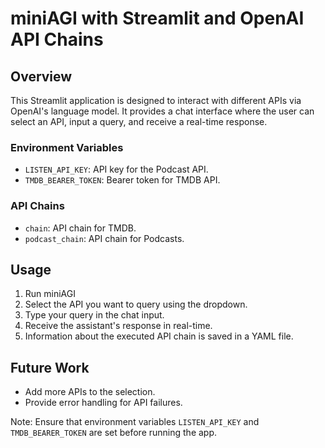 # miniAGI with Streamlit and OpenAI API Chains

## Overview
This Streamlit application is designed to interact with different APIs via OpenAI's language model. It provides a chat interface where the user can select an API, input a query, and receive a real-time response.

### Environment Variables
- `LISTEN_API_KEY`: API key for the Podcast API.
- `TMDB_BEARER_TOKEN`: Bearer token for TMDB API.

### API Chains
- `chain`: API chain for TMDB.
- `podcast_chain`: API chain for Podcasts.

## Usage
1. Run miniAGI
2. Select the API you want to query using the dropdown.
3. Type your query in the chat input.
4. Receive the assistant's response in real-time.
5. Information about the executed API chain is saved in a YAML file.

## Future Work
- Add more APIs to the selection.
- Provide error handling for API failures.

Note: Ensure that environment variables `LISTEN_API_KEY` and `TMDB_BEARER_TOKEN` are set before running the app.
